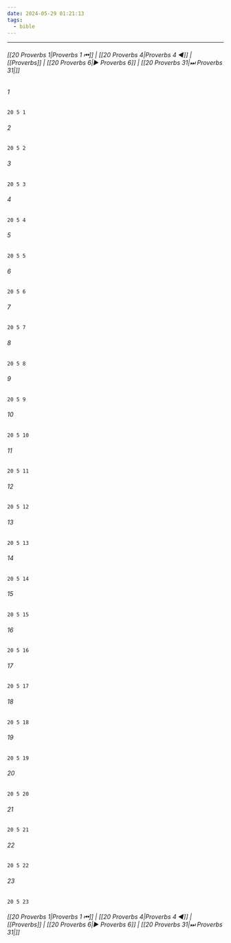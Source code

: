 ```yaml
---
date: 2024-05-29 01:21:13
tags:
  - bible
---
```

___

###### [[20 Proverbs 1|Proverbs 1 ⏮]] | [[20 Proverbs 4|Proverbs 4 ◀]] | [[Proverbs]] | [[20 Proverbs 6|▶ Proverbs 6]] | [[20 Proverbs 31|⏭ Proverbs 31|]]

###### 1
``` verse
20 5 1 
```
###### 2
``` verse
20 5 2 
```
###### 3
``` verse
20 5 3 
```
###### 4
``` verse
20 5 4 
```
###### 5
``` verse
20 5 5 
```
###### 6
``` verse
20 5 6 
```
###### 7
``` verse
20 5 7 
```
###### 8
``` verse
20 5 8 
```
###### 9
``` verse
20 5 9 
```
###### 10
``` verse
20 5 10 
```
###### 11
``` verse
20 5 11 
```
###### 12
``` verse
20 5 12 
```
###### 13
``` verse
20 5 13 
```
###### 14
``` verse
20 5 14 
```
###### 15
``` verse
20 5 15 
```
###### 16
``` verse
20 5 16 
```
###### 17
``` verse
20 5 17 
```
###### 18
``` verse
20 5 18 
```
###### 19
``` verse
20 5 19 
```
###### 20
``` verse
20 5 20 
```
###### 21
``` verse
20 5 21 
```
###### 22
``` verse
20 5 22 
```
###### 23
``` verse
20 5 23 
```

###### [[20 Proverbs 1|Proverbs 1 ⏮]] | [[20 Proverbs 4|Proverbs 4 ◀]] | [[Proverbs]] | [[20 Proverbs 6|▶ Proverbs 6]] | [[20 Proverbs 31|⏭ Proverbs 31|]]


